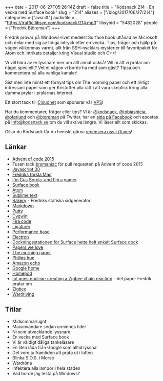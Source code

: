 +++
date = 2017-06-27T05:26:14Z
draft = false
title = "Kodsnack 214 - En vecka med Surface book"
slug = "214"
aliases = ["/blog/2017/06/27/214"]
categories = ["avsnitt"]
audiofile = "https://traffic.libsyn.com/kodsnack/214.mp3"
libsynid = "5482028"
people = ["Fredrik Björeman"]
+++

Fredrik provar på Windows-livet medelst Surface book utlånad av Microsoft och delar med sig av tidiga intryck efter en vecka. Tips, frågor och hjälp på vägen välkomnas varmt, allt från SSH-nycklars mysterier till favoritpaket för Atom och intrikata detaljer kring Visual studio och C++!

Vi vill höra av er lyssnare mer om allt annat också! Vill ni att vi pratar om något speciellt? Vet ni någon vi borde ha med som gäst? Tipsa och kommentera på alla vanliga kanaler!

Sist men inte minst ett förnyat tips om The morning paper och ett riktigt intressant paper som ger Kristoffer alla rätt i att vara skeptisk kring alla dumma prylar i prylarnas internet.

Ett stort tack till [Cloudnet](http://www.cloudnet.se) som sponsrar vår [VPS](http://en.wikipedia.org/wiki/Virtual_private_server)!

Har du kommentarer, frågor eller tips? Vi är [@kodsnack](https://www.twitter.com/kodsnack), [@tobiashieta](https://www.twitter.com/tobiashieta), [@oferlund](https://www.twitter.com/oferlund) och [@bjoreman](https://www.twitter.com/bjoreman) på Twitter, har en [sida på Facebook](https://www.facebook.com/kodsnack) och epostas på [info@kodsnack.se](mailto:info@kodsnack.se) om du vill skriva längre. Vi läser allt som skickas.

Gillar du Kodsnack får du hemskt gärna [recensera oss i iTunes](http://itunes.apple.com/se/podcast/kodsnack/id561631498?l=en)!

## Länkar ##
* [Advent of code 2015](http://adventofcode.com/2015)
* Tusen tack [bromaniac](https://github.com/bromaniac) för pull requesten på Advent of code 2015
* [Javascript 30](https://javascript30.com/)
* [Fredriks första Mac](http://www.everymac.com/systems/apple/powerbook_g4/specs/powerbook_g4_867_12.html)
* [I'm Gus Sorola, and I'm a gamer](https://www.youtube.com/watch?v=2B-ekl_cEWk)
* [Surface book](https://en.wikipedia.org/wiki/Surface_Book)
* [Atom](https://atom.io/)
* [Sublime text](https://www.sublimetext.com/)
* [Bakery](https://github.com/bjoreman/bakery) - Fredriks statiska sidgenerator
* [Markdown](https://daringfireball.net/projects/markdown/)
* [Putty](http://www.putty.org/)
* [Cygwin](https://cygwin.com/)
* [Fira code](https://github.com/tonsky/FiraCode)
* [Ligaturer](https://en.wikipedia.org/wiki/Typographic_ligature)
* [Performance base](https://arstechnica.com/gadgets/2016/11/surface-book-with-performance-base-a-lot-more-graphics-in-a-little-more-weight/)
* [Electron](https://electron.atom.io/)
* [Dockningsstationen för Surface hette helt enkelt Surface dock](https://www.microsoft.com/en-us/store/d/microsoft-surface-dock/8qrh2npz0s0p/hpr1)
* [Papers we love](https://www.meetup.com/Papers-We-Love-Gothenburg/)
* [The morning paper](https://blog.acolyer.org/)
* [Philips hue](https://bjoreman.com/archive-Philips-Hue.html)
* [Amazon echo](https://en.wikipedia.org/wiki/Amazon_Echo)
* [Google home](https://en.wikipedia.org/wiki/Google_Home)
* [Homepod](https://en.wikipedia.org/wiki/HomePod)
* [Iot goes nuclear: creating a Zigbee chain reaction](https://blog.acolyer.org/2017/06/22/iot-goes-nuclear-creating-a-zigbee-chain-reaction/) - det paper Fredrik pratar om
* [Zigbee](https://en.wikipedia.org/wiki/Zigbee)
* [Wardriving](https://en.wikipedia.org/wiki/Wardriving)

## Titlar ##
* Midsommarlugnt
* Macanvändare sedan urminnes tider
* Ni som utvecklande lyssnare
* En vecka med Surface book
* Vi är väldigt dåliga tankeläsare
* En liten låda från Google som alltid lyssnar
* Det vore ju framtiden att prata ut i luften
* Blinka S.O.S. i Morse
* Wardröna
* Infektera alla lampor i hela staden
* Vad borde jag testa på Windows?

